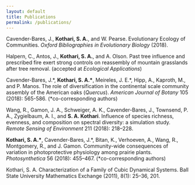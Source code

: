 ```yaml
---
layout: default
title: Publications
permalink: /publications/
---
```


Cavender-Bares, J., __Kothari, S. A.__, and W. Pearse. Evolutionary Ecology of Communities. _Oxford Bibliographies in Evolutionary Biology_ (2018).

Halpern, C., Antos, J., __Kothari, S. A.__, and A. Olson. Past tree influence and prescribed fire exert strong controls on reassembly of mountain grasslands after tree removal. (accepted at _Ecological Applications_)

Cavender-Bares, J.\*, __Kothari, S. A.\*__, Meireles, J. E.\*, Hipp, A., Kaproth, M., and P. Manos. The role of diversification in the continental scale community assembly of the American oaks (_Quercus_). _American Journal of Botany_ 105 (2018): 565-586.
(\*co-corresponding authors)

Wang, R., Gamon, J. A., Schweiger, A. K., Cavender-Bares, J., Townsend, P. A., Zygielbaum, A. I., and __S. A. Kothari__. Influence of species richness, evenness, and composition on spectral diversity: a simulation study. _Remote Sensing of Environment_ 211 (2018): 218–228.

__Kothari, S. A.\*__, Cavender-Bares, J.\*, Bitan, K., Verhoeven, A., Wang, R., Montgomery, R., and J. Gamon. Community-wide consequences of variation in photoprotective physiology among prairie plants. _Photosynthetica_ 56 (2018): 455–467.
(\*co-corresponding authors)

Kothari, S. A. Characterization of a Family of Cubic Dynamical Systems. Ball State University Mathematics Exchange (2011), 8(1): 25–36, 201.
